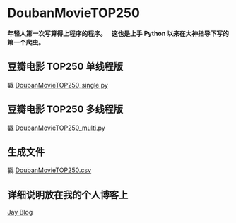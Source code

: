 # DoubanMovieTOP250  

**年轻人第一次写算得上程序的程序。**  
**这也是上手 Python 以来在大神指导下写的第一个爬虫。**  

## 豆瓣电影 TOP250 单线程版
戳 [DoubanMovieTOP250_single.py](https://github.com/oldwhale/DoubanMovieTOP250/blob/master/DoubanMovieTOP250_single.py)
## 豆瓣电影 TOP250 多线程版
戳 [DoubanMovieTOP250_multi.py](https://github.com/oldwhale/DoubanMovieTOP250/blob/master/DoubanMovieTOP250_multi.py)
## 生成文件
戳 [DoubanMovieTOP250.csv](https://github.com/oldwhale/DoubanMovieTOP250/blob/master/DoubanMovieTOP250.csv)
 
## 详细说明放在我的个人博客上
[Jay Blog](https://blog.oldwhale.cn/?p=173)
